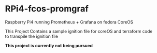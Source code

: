 # RPi4-fcos-promgraf
Raspberry Pi4 running Prometheus + Grafana on fedora CoreOS

This Project Contains a sample ignition file for coreOS and terraform code to transpile the ignition file

**This project is currently not being pursued**
